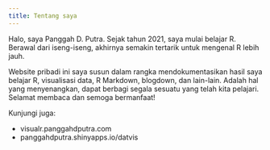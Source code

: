 ```yaml
---
title: Tentang saya
---
```


Halo, saya Panggah D. Putra. Sejak tahun 2021, saya mulai belajar R. Berawal dari iseng-iseng, akhirnya semakin tertarik untuk mengenal R lebih jauh.

Website pribadi ini saya susun dalam rangka mendokumentasikan hasil saya belajar R, visualisasi data, R Markdown, blogdown, dan lain-lain. Adalah hal yang menyenangkan, dapat berbagi segala sesuatu yang telah kita pelajari. Selamat membaca dan semoga bermanfaat!


Kunjungi juga:
* visualr.panggahdputra.com
* panggahdputra.shinyapps.io/datvis
